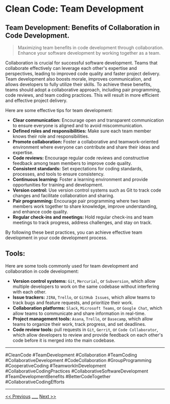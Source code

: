 # Clean Code: Team Development



## Team Development: Benefits of Collaboration in Code Development.

> Maximizing team benefits in code development through collaboration. Enhance your software development by working together as a team.

Collaboration is crucial for successful software development. Teams that collaborate effectively can leverage each other's expertise and perspectives, leading to improved code quality and faster project delivery. Team development also boosts morale, improves communication, and allows developers to fully utilize their skills. To achieve these benefits, teams should adopt a collaborative approach, including pair programming, code reviews, and team coding practices. This will result in more efficient and effective project delivery.

Here are some effective tips for team development:

- **Clear communication:** Encourage open and transparent communication to ensure everyone is aligned and to avoid miscommunication.
- **Defined roles and responsibilities:** Make sure each team member knows their role and responsibilities.
- **Promote collaboration:** Foster a collaborative and teamwork-oriented environment where everyone can contribute and share their ideas and expertise.
- **Code reviews:** Encourage regular code reviews and constructive feedback among team members to improve code quality.
- **Consistent standards:** Set expectations for coding standards, processes, and tools to ensure consistency.
- **Continuous learning:** Foster a learning environment and provide opportunities for training and development.
- **Version control:** Use version control systems such as Git to track code changes and facilitate collaboration and sharing.
- **Pair programming:** Encourage pair programming where two team members work together to share knowledge, improve understanding, and enhance code quality.
- **Regular check-ins and meetings:** Hold regular check-ins and team meetings to track progress, address challenges, and stay on track.

By following these best practices, you can achieve effective team development in your code development process.

## Tools:

Here are some tools commonly used for team development and collaboration in code development:

- **Version control systems:** `Git`, `Mercurial`, or `Subversion`, which allow multiple developers to work on the same codebase without interfering with each other.
- **Issue trackers:** `JIRA`, `Trello`, or `GitHub Issues`, which allow teams to track bugs and feature requests, and prioritize their work.
- **Collaboration platforms:** `Slack`, `Microsoft Teams`, or `Google Chat`, which allow teams to communicate and share information in real-time.
- **Project management tools:** `Asana`, `Trello`, or `Basecamp`, which allow teams to organize their work, track progress, and set deadlines.
- **Code review tools:** pull requests in `Git`, `Gerrit`, or `Code Collaborator`, which allow developers to review and provide feedback on each other's code before it is merged into the main codebase.

---

#CleanCode #TeamDevelopment #Collaboration #TeamCoding #CollaborativeDevelopment #CodeCollaboration #GroupProgramming #CooperativeCoding #TeamworkInDevelopment #CollaborativeCodingPractices #CollaborativeSoftwareDevelopment #TeamDevelopmentBenefits #BetterCodeTogether #CollaborativeCodingEfforts

---

[<< Previous](../day-24-securing-code/README.md) **\_\_\_**
[Next >>](../day-26-code-management/README.md)
